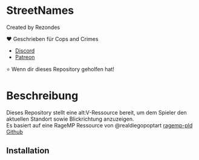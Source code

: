 # StreetNames

Created by Rezondes

❤️ Geschrieben für Cops and Crimes <br>
- [Discord](http://discord.copsandcrimes.de/) <br>
- [Patreon](http://patreon.copsandcrimes.de/) <br>

⭐ Wenn dir dieses Repository geholfen hat!

# Beschreibung
Dieses Repository stellt eine alt:V-Ressource bereit, um dem Spieler den aktuellen Standort sowie Blickrichtung anzuzeigen. <br>
Es basiert auf eine RageMP Ressource von @realdiegopoptart  [ragemp-pld Github](https://github.com/realdiegopoptart/ragemp-pld)

## Installation

```
```
